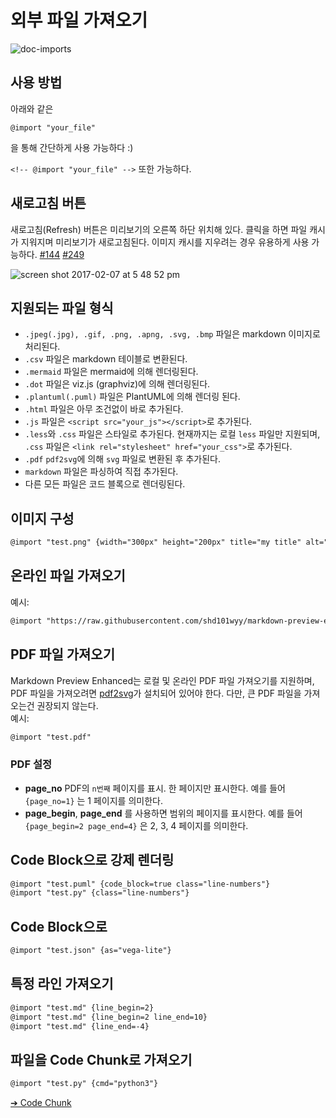 # 외부 파일 가져오기

![doc-imports](https://cloud.githubusercontent.com/assets/1908863/22716507/f352a4b6-ed5b-11e6-9bac-88837f111de0.gif)

## 사용 방법

아래와 같은

`@import "your_file"`

을 통해 간단하게 사용 가능하다 :)

`<!-- @import "your_file" -->` 또한 가능하다.

## 새로고침 버튼

새로고침(Refresh) 버튼은 미리보기의 오른쪽 하단 위치해 있다. 클릭을 하면 파일 캐시가 지워지며 미리보기가 새로고침된다.
이미지 캐시를 지우려는 경우 유용하게 사용 가능하다. [#144](https://github.com/shd101wyy/markdown-preview-enhanced/issues/144) [#249](https://github.com/shd101wyy/markdown-preview-enhanced/issues/249)

![screen shot 2017-02-07 at 5 48 52 pm](https://cloud.githubusercontent.com/assets/1908863/22716917/c7088ae0-ed5d-11e6-8db9-e1ab035a3a2b.png)

## 지원되는 파일 형식

- `.jpeg(.jpg), .gif, .png, .apng, .svg, .bmp` 파일은 markdown 이미지로 처리된다.
- `.csv` 파일은 markdown 테이블로 변환된다.
- `.mermaid` 파일은 mermaid에 의해 렌더링된다.
- `.dot` 파일은 viz.js (graphviz)에 의해 렌더링된다.
- `.plantuml(.puml)` 파일은 PlantUML에 의해 렌더링 된다.
- `.html` 파일은 아무 조건없이 바로 추가된다.
- `.js` 파일은 `<script src="your_js"></script>`로 추가된다.
- `.less`와 `.css` 파일은 스타일로 추가된다. 현재까지는 로컬 `less` 파일만 지원되며, `.css` 파일은 `<link rel="stylesheet" href="your_css">`로 추가된다.
- `.pdf` `pdf2svg`에 의해 `svg` 파일로 변환된 후 추가된다.
- `markdown` 파일은 파싱하여 직접 추가된다.
- 다른 모든 파일은 코드 블록으로 렌더링된다.

## 이미지 구성

```markdown
@import "test.png" {width="300px" height="200px" title="my title" alt="my alt"}
```

## 온라인 파일 가져오기

예시:

```markdown
@import "https://raw.githubusercontent.com/shd101wyy/markdown-preview-enhanced/master/LICENSE.md"
```

## PDF 파일 가져오기

Markdown Preview Enhanced는 로컬 및 온라인 PDF 파일 가져오기를 지원하며, PDF 파일을 가져오려면 [pdf2svg](extra.md)가 설치되어 있어야 한다. 다만, 큰 PDF 파일을 가져오는건 권장되지 않는다.  
예시:

```markdown
@import "test.pdf"
```

### PDF 설정

- **page_no**
  PDF의 `n번째` 페이지를 표시. 한 페이지만 표시한다. 예를 들어 `{page_no=1}` 는 1 페이지를 의미한다.
- **page_begin**, **page_end**
  를 사용하면 범위의 페이지를 표시한다. 예를 들어 `{page_begin=2 page_end=4}` 은 2, 3, 4 페이지를 의미한다.

## Code Block으로 강제 렌더링

```markdown
@import "test.puml" {code_block=true class="line-numbers"}
@import "test.py" {class="line-numbers"}
```

## Code Block으로

```markdown
@import "test.json" {as="vega-lite"}
```

## 특정 라인 가져오기

```markdown
@import "test.md" {line_begin=2}
@import "test.md" {line_begin=2 line_end=10}
@import "test.md" {line_end=-4}
```

## 파일을 Code Chunk로 가져오기

```markdown
@import "test.py" {cmd="python3"}
```

[➔ Code Chunk](code-chunk.md)
